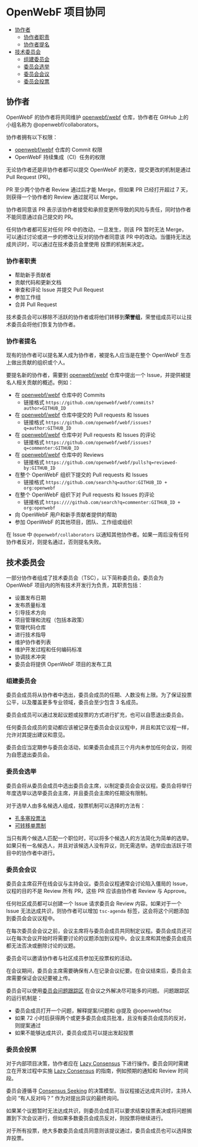 # OpenWebF 项目协同

<!-- 目录 -->

* [协作者](#协作者)
   * [协作者职责](#协作者职责)
   * [协作者提名](#协作者提名)
* [技术委员会](#技术委员会)
   * [组建委员会](#组建委员会)
   * [委员会选举](#委员会选举)
   * [委员会会议](#委员会会议)
   * [委员会投票](#委员会投票)

<!-- 目录 -->

## 协作者

OpenWebF 的协作者将共同维护 [openwebf/webf] 仓库，协作者在 GitHub 上的小组名称为 @openwebf/collaborators。

协作者拥有以下权限：

* [openwebf/webf] 仓库的 Commit 权限
* OpenWebF 持续集成（CI）任务的权限

无论协作者还是非协作者都可以提交 OpenWebF 的更改，提交更改的机制是通过 Pull Request (PR)。

PR 至少两个协作者 Review 通过后才能 Merge，但如果 PR 已经打开超过 7 天，则获得一个协作者的 Review 通过就可以 Merge。

协作者同意该 PR 表示该协作者接受和承担变更所导致的风险与责任，同时协作者不能同意通过自己提交的 PR。

任何协作者都可反对任何 PR 中的改动，一旦发生，则该 PR 暂时无法 Merge，可以通过讨论或进一步的修改让反对的协作者同意该 PR 中的改动。当僵持无法达成共识时，可以通过在技术委员会里使用 投票的机制来决定。

### 协作者职责

* 帮助新手贡献者
* 贡献代码和更新文档
* 审查和评论 Issue 并提交 Pull Request
* 参加工作组
* 合并 Pull Request

技术委员会可以移除不活跃的协作者或将他们转移到**荣誉组**，荣誉组成员可以让技术委员会将他们恢复为协作者。

### 协作者提名

现有的协作者可以提名某人成为协作者，被提名人应当是在整个 OpenWebF 生态上做出贡献的组织或个人。

要提名新的协作者，需要到 [openwebf/webf][] 仓库中提出一个 Issue，并提供被提名人相关贡献的概述。例如：

* 在 [openwebf/webf][] 仓库中的 Commits
  * 链接格式 `https://github.com/openwebf/webf/commits?author=GITHUB_ID`
* 在 [openwebf/webf][] 仓库中提交的 Pull requests 和 Issues
  * 链接格式 `https://github.com/openwebf/webf/issues?q=author:GITHUB_ID`
* 在 [openwebf/webf][] 仓库中对 Pull requests 和 Issues 的评论
  * 链接格式 `https://github.com/openwebf/webf/issues?q=commenter:GITHUB_ID`
* 在 [openwebf/webf][] 仓库中的 Reviews
  * 链接格式 `https://github.com/openwebf/webf/pulls?q=reviewed-by:GITHUB_ID`
* 在整个 OpenWebF 组织下提交的 Pull requests 和 Issues
  * 链接格式 `https://github.com/search?q=author:GITHUB_ID + org:openwebf`
* 在整个 OpenWebF 组织下对 Pull requests 和 Issues 的评论
  * 链接格式 `https:////github.com/search?q=commenter:GITHUB_ID + org:openwebf`
* 向 OpenWebF 用户和新手贡献者提供的帮助
* 参加 OpenWebF 的其他项目，团队、工作组或组织

在 Issue 中 `@openwebf/collaborators` 以通知其他协作者。如果一周后没有任何协作者反对，则提名通过，否则提名失败。

## 技术委员会

一部分协作者组成了技术委员会（TSC），以下简称委员会。委员会为 OpenWebF 项目内的所有技术开发行为负责，其职责包括：

* 设置发布日期
* 发布质量标准
* 引导技术方向
* 项目管理和流程（包括本政策）
* 管理代码仓库
* 进行技术指导
* 维护协作者列表
* 维护开发过程和任何编码标准
* 协调技术冲突
* 委员会将提供 OpenWebF 项目的发布工具

### 组建委员会

委员会成员将从协作者中选出，委员会成员的任期、人数没有上限。为了保证投票公平，以及覆盖更多专业领域，委员会至少包含 3 名成员。

委员会成员可以通过发起议题或投票的方式进行扩充，也可以自愿退出委员会。

任何委员会成员的变动都应该被记录在委员会会议议程中，并且和其它议程一样，允许对其提出建议和意见。

委员会应当定期参与委员会活动，如果委员会成员三个月内未参加任何会议，则视为自愿退出委员会。

### 委员会选举

委员会将从委员会成员中选出委员会主席，以制定委员会会议议程。委员会将举行年度选举以选举委员会主席，并且委员会主席的任期没有限制。

对于选举人由多名候选人组成，投票机制可以选择的方法有：
* [孔多塞投票法](https://zh.wikipedia.org/wiki/%E5%AD%94%E5%A4%9A%E5%A1%9E%E6%8A%95%E7%A5%A8%E6%B3%95)
* [可转移单票制](https://zh.wikipedia.org/wiki/%E5%8F%AF%E8%BD%89%E7%A7%BB%E5%96%AE%E7%A5%A8%E5%88%B6)

当只有两个候选人匹配一个职位时，可以将多个候选人的方法简化为简单的选举。如果只有一名候选人，并且对该候选人没有异议，则无需选举。选举应由活跃于项目中的协作者中进行。

### 委员会会议

委员会主席召开在线会议与主持会议。委员会议程通常会讨论陷入僵局的 Issue，议程的目的不是 Review 所有 PR，这些 PR 应该由协作者 Review 与 Approve。

任何社区成员都可以创建一个 Issue 请求委员会 Review 内容。如果对于一个 Issue 无法达成共识，则协作者可以增加 `tsc-agenda` 标签，这会将这个问题添加到委员会会议议程中。

在每次委员会会议之前，会议主席将与委员会成员共同制定议程。委员会成员还可以在每次会议开始时将需要讨论的议题添加到议程中。会议主席和其他委员会成员都无法否决或删除讨论的议题。

委员会可以邀请协作者与社区成员参加无投票权的活动。

在会议期间，委员会主席需要确保有人在记录会议纪要。在会议结束后，委员会主席需要保证会议纪要被上传。

委员会可以使用[委员会问题跟踪区](https://github.com/openwebf/TSC/issues) 在会议之外解决尽可能多的问题。 问题跟踪区的运行机制是：

* 委员会成员打开一个问题，解释提案/问题和 @提及
  @openwebf/tsc
* 如果 72 小时后获得两个或更多委员会成员批准，且没有委员会成员的反对，则提案通过
* 如果不能够达成共识，委员会成员可以提出发起投票

### 委员会投票

对于内部项目决策，协作者应在 [Lazy Consensus][] 下进行操作。委员会同时需建立在开发过程中实施 [Lazy Consensus][] 的指南，例如预期的通知和 Review 时间段。

委员会遵循寻 [Consensus Seeking][] 的决策模型。当议程接近达成共识时，主持人会问 “有人反对吗？” 作为对提出异议的最终询问。

如果某个议题暂时无法达成共识，则委员会成员可以要求结束投票表决或将问题搁置到下次会议进行，但如果多数委员会成员反对，则投票将继续进行。

对于所有投票，绝大多数委员会成员同意则该提议通过，委员会成员也可以选择放弃投票。

[openwebf/webf]: https://github.com/openwebf/webf
[Lazy Consensus]: https://community.apache.org/committers/lazyConsensus.html
[Consensus Seeking]: https://en.wikipedia.org/wiki/Consensus-seeking_decision-making

